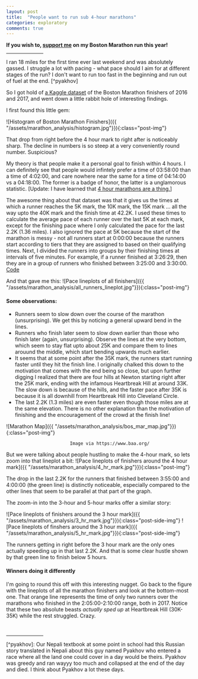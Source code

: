 ```yaml
---
layout: post
title:  "People want to run sub 4-hour marathons"
categories: exploratory
comments: true
---
```

**If you wish to, [support me] on my Boston Marathon run this year!**
<hr style="width: 100px;" />

I ran 18 miles for the first time ever last weekend and was absolutely gassed. I struggle a lot with pacing - what pace should I aim for at different stages of the run? I don't want to run too fast in the beginning and run out of fuel at the end. [^pyakhov]  

So I got hold of [a Kaggle dataset] of the Boston Marathon finishers of 2016 and 2017, and went down a little rabbit hole of interesting findings.

I first found this little gem:

![Histogram of Boston Marathon Finishers]({{ "/assets/marathon_analysis/histogram.jpg"}}){:class="post-img"}

That drop from right before the 4 hour mark to right after is noticeably sharp. The decline in numbers is so steep at a very conveniently round number. Suspicious?

My theory is that people make it a personal goal to finish within 4 hours. I can definitely see that people would infintely prefer a time of 03:58:00 than a time of 4:02:00, and care nowhere near the same for a time of 04:14:00 vs a 04:18:00. The former is a badge of honor, the latter is a unglamorous statistic. [Update: I have learned that [4 hour marathons are a thing.]]

The awesome thing about that dataset was that it gives us the times at which a runner reaches the 5K mark, the 10K mark, the 15K mark ... all the way upto the 40K mark and the finish time at 42.2K. I used these times to calculate the average pace of each runner over the last 5K at each mark, except for the finishing pace where I only calculated the pace for the last 2.2K (1.36 miles). I also ignored the pace at 5K because the start of the marathon is messy - not all runners start at 0:00:00 because the runners start according to tiers that they are assigned to based on their qualifying times. Next, I divided the runners into groups by their finishing times at intervals of five minutes. For example, if a runner finished at 3:26:29, then they are in a group of runners who finished between 3:25:00 and 3:30:00. [Code]

And that gave me this:
![Pace lineplots of all finishers]({{ "/assets/marathon_analysis/all_runners_lineplot.jpg"}}){:class="post-img"}

#### Some observations:

- Runners seem to slow down over the course of the marathon (unsurprising). 
We get this by noticing a general upward bend in the lines.
- Runners who finish later seem to slow down earlier than those who finish later (again, unsurprising). Observe the lines at the very bottom, which seem to stay flat upto about 25K and compare them to lines arouund the middle, which start bending upwards much earlier.
- It seems that at some point after the 35K mark, the runners start running faster until they hit the finish line. I originally chalked this down to the motivation that comes with the end being so close, but upon further digging I realized that there are four hills at Newton starting right after the 25K mark, ending with the infamous Heartbreak Hill at around 33K. The slow down is because of the hills, and the faster pace after 35K is because it is all downhill from Heartbreak Hill into Cleveland Circle.
- The last 2.2K (1.3 miles) are even faster even though those miles are at the same elevation. There is no other explanation than the motivation of finishing and the encouragement of the crowd at the finish line!

![Marathon Map]({{ "/assets/marathon_analysis/bos_mar_map.jpg"}}){:class="post-img"}

                            Image via https://www.baa.org/

But we were talking about people hustling to make the 4-hour mark, so lets zoom into that lineplot a bit:
![Pace lineplots of finishers around the 4 hour mark]({{ "/assets/marathon_analysis/4_hr_mark.jpg"}}){:class="post-img"}

The drop in the last 2.2K for the runners that finished between 3:55:00 and 4:00:00 (the green line) is distinctly noticeable, especially compared to the other lines that seem to be parallel at that part of the graph.

The zoom-in into the 3-hour and 5-hour marks offer a similar story:

![Pace lineplots of finishers around the 3 hour mark]({{ "/assets/marathon_analysis/3_hr_mark.jpg"}}){:class="post-side-img"}
![Pace lineplots of finshers around the 3 hour mark]({{ "/assets/marathon_analysis/5_hr_mark.jpg"}}){:class="post-side-img"}

The runners getting in right before the 3 hour mark are the only ones actually speeding up in that last 2.2K. And that is some clear hustle shown by that green line to finish below 5 hours.

#### Winners doing it differently
I'm going to round this off with this interesting nugget. Go back to the figure with the lineplots of all the marathon finishers and look at the bottom-most one. That orange line represents the time of only two runners over the marathons who finished in the 2:05:00-2:10:00 range, both in 2017. Notice that these two absolute beasts _actually sped up_ at Heartbreak Hill (30K-35K) while the rest struggled. Crazy.

<br>
<hr style="width: 100px;" />
<!-- Footnotes -->
[^pyakhov]: Our Nepali textbook at some point in school had this Russian story translated in Nepali about this guy named Pyakhov who entered a race where all the land one could cover in a day would be theirs. Pyakhov was greedy and ran wayyy too much and collapsed at the end of the day and died. I think about Pyakhov a lot these days.

[4 hour marathons are a thing.]: https://www.realbuzz.com/articles-interests/running/article/tips-on-how-to-run-a-sub-4-hour-marathon/
[support me]: https://www.crowdrise.com/o/en/campaign/tuftsboston2019/bhushansuwal
[Code]: https://github.com/bsuwal/Boston_Marathon_Analysis
[a Kaggle dataset]: https://www.kaggle.com/rojour/boston-results
